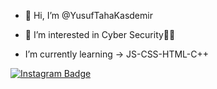 

- 👋 Hi, I’m @YusufTahaKasdemir
- 👀 I’m interested in Cyber Security👩‍💻




-  I’m currently learning -> JS-CSS-HTML-C++
 
 
 
  [![Instagram Badge](https://img.shields.io/badge/-yusuf.ksdmr-000000?style=flat-quare&labelColor=000000&logo=instagram&logoColor=white&link=link)](https://www.instagram.com/yusuf.ksdmr/) 




   
<!---
YusufTahaKasdemir/YusufTahaKasdemir is a ✨ special ✨ repository because its `README.md` (this file) appears on your GitHub profile.
You can click the Preview link to take a look at your changes.
--->
